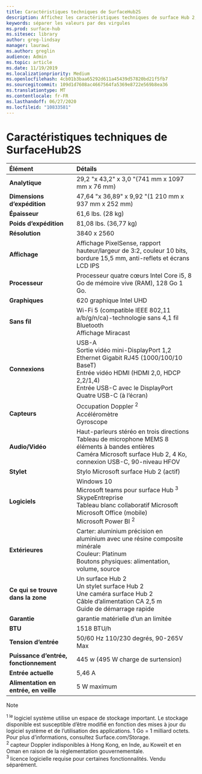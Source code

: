 ```yaml
---
title: Caractéristiques techniques de SurfaceHub2S
description: Affichez les caractéristiques techniques de surface Hub 2, dont le stylo, l’appareil photo et les spécifications de batteries mobiles facultatives.
keywords: séparer les valeurs par des virgules
ms.prod: surface-hub
ms.sitesec: library
author: greg-lindsay
manager: laurawi
ms.author: greglin
audience: Admin
ms.topic: article
ms.date: 11/19/2019
ms.localizationpriority: Medium
ms.openlocfilehash: 4cb01b3baa65292d611a45439d57820bd21f5fb7
ms.sourcegitcommit: 109d1d7608ac4667564fa5369e8722e569b8ea36
ms.translationtype: MT
ms.contentlocale: fr-FR
ms.lasthandoff: 06/27/2020
ms.locfileid: "10833581"
---
```

# Caractéristiques techniques de SurfaceHub2S

|**Élément**|**Détails**|
|:------ |:--------- |
|**Analytique**| 29,2 "x 43,2" x 3,0 "(741 mm x 1097 mm x 76 mm) |
|**Dimensions d’expédition**| 47,64 "x 36,89" x 9,92 "(1 210 mm x 937 mm x 252 mm)|
|**Épaisseur**| 61,6 lbs. (28 kg) |
|**Poids d’expédition**| 81,08 lbs. (36,77 kg) |
|**Résolution**| 3840 x 2560 |
|**Affichage**| Affichage PixelSense, rapport hauteur/largeur de 3:2, couleur 10 bits, bordure 15,5 mm, anti-reflets et écrans LCD IPS |
|**Processeur**| Processeur quatre cœurs Intel Core i5, 8 Go de mémoire vive (RAM), 128 Go 1 Go. <sup></sup> |
|**Graphiques**| 620 graphique Intel UHD |
|**Sans fil**| Wi-Fi 5 (compatible IEEE 802,11 a/b/g/n/ca)-technologie sans 4,1 fil Bluetooth <br> Affichage Miracast |
|**Connexions**| USB-A <br> Sortie vidéo mini-DisplayPort 1,2 <br> Ethernet Gigabit RJ45 (1000/100/10 BaseT) <br> Entrée vidéo HDMI (HDMI 2,0, HDCP 2,2/1,4) <br> Entrée USB-C avec le DisplayPort <br> Quatre USB-C (à l’écran) |
|**Capteurs**| Occupation Doppler <sup> 2</sup> <br> Accéléromètre <br> Gyroscope |
|**Audio/Vidéo**| Haut-parleurs stéréo en trois directions <br> Tableau de microphone MEMS 8 éléments à bandes entières <br> Caméra Microsoft surface Hub 2, 4 Ko, connexion USB-C, 90-niveau HFOV |
|**Stylet**| Stylo Microsoft surface Hub 2 (actif) |
|**Logiciels**| Windows 10 <br> Microsoft teams pour surface Hub <sup> 3</sup> <br> SkypeEntreprise <br> Tableau blanc collaboratif Microsoft <br> Microsoft Office (mobile) <br> Microsoft Power BI <sup> 2</sup> |
|**Extérieures**| Carter: aluminium précision en aluminium avec une résine composite minérale <br> Couleur: Platinum <br> Boutons physiques: alimentation, volume, source |
|**Ce qui se trouve dans la zone**| Un surface Hub 2 <br> Un stylet surface Hub 2  <br> Une caméra surface Hub 2 <br> Câble d’alimentation CA 2,5 m <br> Guide de démarrage rapide |
|**Garantie**| garantie matérielle d’un an limitée |
|**BTU**| 1518 BTU/h |
|**Tension d’entrée**| 50/60 Hz 110/230 degrés, 90-265V Max |
|**Puissance d’entrée, fonctionnement**| 445 w (495 W charge de surtension) |
|**Entrée actuelle**| 5,46 A |
|**Alimentation en entrée, en veille**| 5 W maximum  |

> [!NOTE]
> <sup>1 le </sup> logiciel système utilise un espace de stockage important. Le stockage disponible est susceptible d’être modifié en fonction des mises à jour du logiciel système et de l’utilisation des applications. 1 Go = 1 milliard octets. Pour plus d’informations, consultez Surface.com/Storage. <br> <sup>2 </sup> capteur Doppler indisponibles à Hong Kong, en Inde, au Koweït et en Oman en raison de la réglementation gouvernementale.
<br> <sup>3 </sup> licence logicielle requise pour certaines fonctionnalités. Vendu séparément.<br> 
